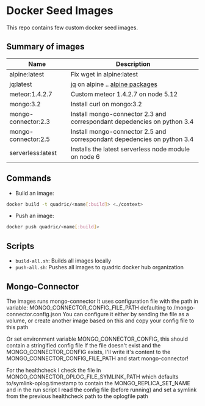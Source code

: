 # Docker Seed Images

This repo contains few custom docker seed images.

## Summary of images

| Name | Description |
|------|-------------|
| alpine:latest | Fix wget in alpine:latest |
| jq:latest | [jq](https://stedolan.github.io/jq/) on alpine .. [alpine packages](https://pkgs.alpinelinux.org/packages?name=jq&branch=&repo=&arch=&maintainer=) |
| meteor:1.4.2.7 | Custom meteor 1.4.2.7 on node 5.12 |
| mongo:3.2 | Install curl on mongo:3.2 |
| mongo-connector:2.3 | Install mongo-connector 2.3 and correspondant depedencies on python 3.4 |
| mongo-connector:2.5 | Install mongo-connector 2.5 and correspondant depedencies on python 3.4 |
| serverless:latest | Installs the latest serverless node module on node 6 |

## Commands

- Build an image:

```bash
docker build -t quadric/<name[:build]> <./context>
```

- Push an image:

```bash
docker push quadric/<name[:build]>
```

## Scripts

- `build-all.sh`: Builds all images locally
- `push-all.sh`: Pushes all images to quadric docker hub organization

## Mongo-Connector

The images runs mongo-connector
It uses configuration file with the path in variable: MONGO_CONNECTOR_CONFIG_FILE_PATH defaulting to /mongo-connector.config.json
You can configure it either by sending the file as a volume, or create another image based on this and copy your config file to this path

Or set environment variable MONGO_CONNECTOR_CONFIG, this should contain a stringified config file
If the file doesn't exist and the MONGO_CONNECTOR_CONFIG exists, I'll write it's content to the MONGO_CONNECTOR_CONFIG_FILE_PATH and start mongo-connector!

For the healthcheck I check the file in MONGO_CONNECTOR_OPLOG_FILE_SYMLINK_PATH which defaults to/symlink-oplog.timestamp to contain the MONGO_REPLICA_SET_NAME
and in the run script I read the config file (before running) and set a symlink from the previous healthcheck path to the oplogfile path